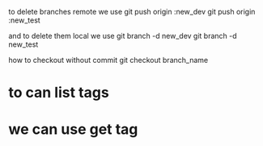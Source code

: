 to delete branches remote 
we use 
git push origin :new_dev
git push origin :new_test

and to delete them local 
we use 
git branch -d new_dev
git branch -d new_test


how to checkout without commit 
git checkout branch_name 


# to can list tags 
# we can use get tag 